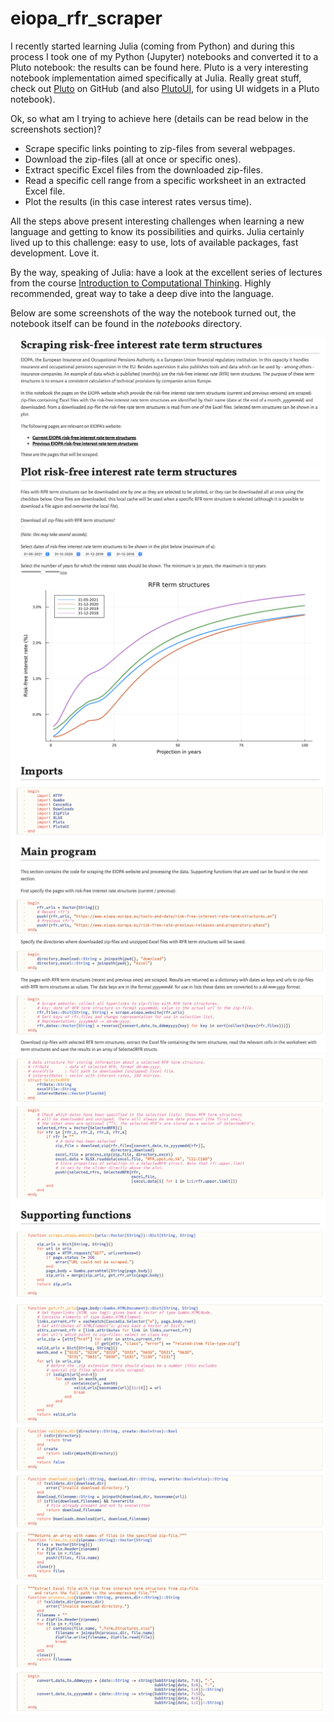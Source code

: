 # eiopa_rfr_scraper

I recently started learning Julia (coming from Python) and during this process I took one of my Python (Jupyter) notebooks and converted it to a Pluto notebook: the results can be found here. Pluto is a very interesting notebook implementation aimed specifically at Julia. Really great stuff, check out <a href="https://github.com/fonsp/Pluto.jl" target="_blank">Pluto</a> on GitHub (and also <a href="https://github.com/fonsp/PlutoUI.jl" target="_blank">PlutoUI</a>, for using UI widgets in a Pluto notebook).

Ok, so what am I trying to achieve here (details can be read below in the screenshots section)?

- Scrape specific links pointing to zip-files from several webpages.
- Download the zip-files (all at once or specific ones).
- Extract specific Excel files from the downloaded zip-files.
- Read a specific cell range from a specific worksheet in an extracted Excel file.
- Plot the results (in this case interest rates versus time).

All the steps above present interesting challenges when learning a new language and getting to know its possibilities and quirks. Julia certainly lived up to this challenge: easy to use, lots of available packages, fast development. Love it.

By the way, speaking of Julia: have a look at the excellent series of lectures
from the course <a href="https://computationalthinking.mit.edu/Spring21/" target="_blank">Introduction to Computational Thinking</a>. Highly recommended, great way to take a deep dive into the language.

Below are some screenshots of the way the notebook turned out, the notebook itself can be found in the *notebooks* directory.

![Pluto notebook - 01](images/01.png "Pluto notebook - 01")
![Pluto notebook - 02](images/02.png "Pluto notebook - 02")
![Pluto notebook - 03](images/03.png "Pluto notebook - 03")
![Pluto notebook - 04](images/04.png "Pluto notebook - 04")
![Pluto notebook - 05](images/05.png "Pluto notebook - 05")
![Pluto notebook - 06](images/06.png "Pluto notebook - 06")
